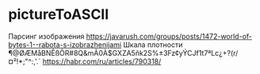# pictureToASCII
Парсинг изображения https://javarush.com/groups/posts/1472-world-of-bytes-1--rabota-s-izobrazhenijami
Шкала плотности ¶@ØÆMåBNÊßÔR#8Q&mÃ0À$GXZA5ñk2S%±3Fz¢yÝCJf1t7ªLc¿+?(r/¤²!*;"^:,'.` 
https://habr.com/ru/articles/790318/
